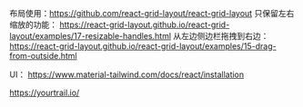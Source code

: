布局使用：https://github.com/react-grid-layout/react-grid-layout
只保留左右缩放的功能： https://react-grid-layout.github.io/react-grid-layout/examples/17-resizable-handles.html
从左边侧边栏拖拽到右边： https://react-grid-layout.github.io/react-grid-layout/examples/15-drag-from-outside.html

UI： https://www.material-tailwind.com/docs/react/installation

https://yourtrail.io/
